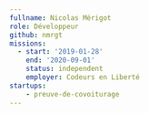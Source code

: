 ```yaml
---
fullname: Nicolas Mérigot
role: Développeur
github: nmrgt
missions:
  - start: '2019-01-28'
    end: '2020-09-01'
    status: independent
    employer: Codeurs en Liberté
startups:
    - preuve-de-covoiturage
---
```

